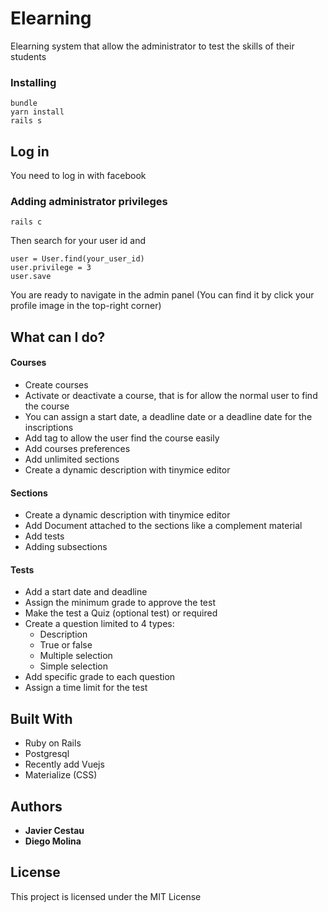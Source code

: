 # Elearning

Elearning system that allow the administrator to test the skills of their students


### Installing


```
bundle
yarn install
rails s
```



## Log in

You need to log in with facebook

### Adding administrator privileges

```
rails c
```
Then search for your user id and

```
user = User.find(your_user_id)
user.privilege = 3 
user.save
```

You are ready to navigate in the admin panel (You can find it by click your profile image in the top-right corner)



## What can I do?

#### Courses

* Create courses
* Activate or deactivate a course, that is for allow the normal user to find the course
* You can assign a start date, a deadline date or a deadline date for the inscriptions
* Add tag to allow the user find the course easily 
* Add courses preferences
* Add unlimited sections
* Create a dynamic description with tinymice editor

#### Sections

* Create a dynamic description with tinymice editor
* Add Document attached to the sections like a complement material
* Add tests
* Adding subsections


#### Tests
*	Add a start date and deadline
*	Assign the minimum grade to approve the test
*	Make the test a Quiz (optional test) or required
*	Create a question limited to 4 types:
	* Description
	* True or false
	* Multiple selection
	* Simple selection
* Add specific grade to each question
* Assign a time limit for the test


## Built With

* Ruby on Rails
* Postgresql
* Recently add Vuejs
* Materialize (CSS)

## Authors

* **Javier Cestau** 
* **Diego Molina** 

## License

This project is licensed under the MIT License 

